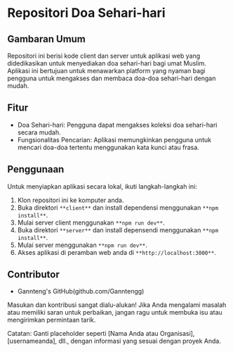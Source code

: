 # Repositori Doa Sehari-hari
## Gambaran Umum
Repositori ini berisi kode client dan server untuk aplikasi web yang didedikasikan untuk menyediakan doa sehari-hari bagi umat Muslim. Aplikasi ini bertujuan untuk menawarkan platform yang nyaman bagi pengguna untuk mengakses dan membaca doa-doa sehari-hari dengan mudah.

## Fitur
- Doa Sehari-hari: Pengguna dapat mengakses koleksi doa sehari-hari secara mudah.
- Fungsionalitas Pencarian: Aplikasi memungkinkan pengguna untuk mencari doa-doa tertentu menggunakan kata kunci atau frasa.
  
## Penggunaan

Untuk menyiapkan aplikasi secara lokal, ikuti langkah-langkah ini:

1. Klon repositori ini ke komputer anda.
2. Buka direktori `**client**` dan install dependensi menggunakan `**npm install**`.
3. Mulai server client menggunakan `**npm run dev**`.
4. Buka direktori `**server**` dan install depensendi menggunakan `**npm install**`.
5. Mulai server menggunakan `**npm run dev**`.
6. Akses aplikasi di peramban web anda di `**http://localhost:3000**`.

## Contributor
- Gannteng's GitHub(github.com/Ganntengg)
  
Masukan dan kontribusi sangat dialu-alukan! Jika Anda mengalami masalah atau memiliki saran untuk perbaikan, jangan ragu untuk membuka isu atau mengirimkan permintaan tarik.

Catatan: Ganti placeholder seperti [Nama Anda atau Organisasi], [usernameanda], dll., dengan informasi yang sesuai dengan proyek Anda.
